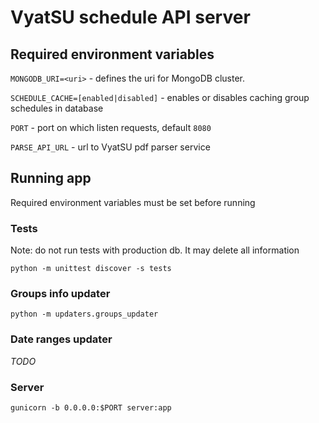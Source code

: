 # VyatSU schedule API server

## Required environment variables

`MONGODB_URI=<uri>` - defines the uri for MongoDB cluster.

`SCHEDULE_CACHE=[enabled|disabled]` - enables or disables caching group schedules in database

`PORT` - port on which listen requests, default `8080`

`PARSE_API_URL` - url to VyatSU pdf parser service

## Running app

Required environment variables must be set before running

### Tests

Note: do not run tests with production db. It may delete all information

`python -m unittest discover -s tests`

### Groups info updater

`python -m updaters.groups_updater`

### Date ranges updater

*TODO*

### Server

`gunicorn -b 0.0.0.0:$PORT server:app`